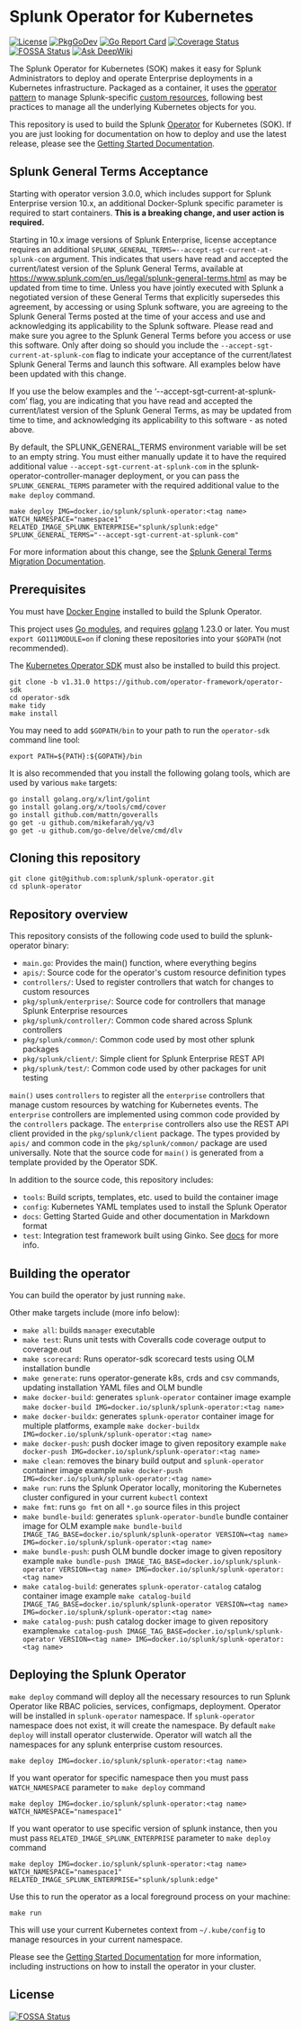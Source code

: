 # Splunk Operator for Kubernetes

[![License](https://img.shields.io/:license-apache-blue.svg)](http://www.apache.org/licenses/LICENSE-2.0.html)
[![PkgGoDev](https://pkg.go.dev/badge/github.com/splunk/splunk-operator)](https://pkg.go.dev/github.com/splunk/splunk-operator)
[![Go Report Card](https://goreportcard.com/badge/github.com/splunk/splunk-operator)](https://goreportcard.com/report/github.com/splunk/splunk-operator)
[![Coverage Status](https://coveralls.io/repos/github/splunk/splunk-operator/badge.svg?branch=master)](https://coveralls.io/github/splunk/splunk-operator?branch=master)
[![FOSSA Status](https://app.fossa.com/api/projects/git%2Bgithub.com%2Fsplunk%2Fsplunk-operator.svg?type=shield)](https://app.fossa.com/projects/git%2Bgithub.com%2Fsplunk%2Fsplunk-operator?ref=badge_shield)
[![Ask DeepWiki](https://deepwiki.com/badge.svg)](https://deepwiki.com/splunk/splunk-operator)

The Splunk Operator for Kubernetes (SOK) makes it easy for Splunk
Administrators to deploy and operate Enterprise deployments in a Kubernetes
infrastructure. Packaged as a container, it uses the
[operator pattern](https://kubernetes.io/docs/concepts/extend-kubernetes/operator/)
to manage Splunk-specific [custom resources](https://kubernetes.io/docs/concepts/extend-kubernetes/api-extension/custom-resources/),
following best practices to manage all the underlying Kubernetes objects for you.

This repository is used to build the Splunk
[Operator](https://kubernetes.io/docs/concepts/extend-kubernetes/operator/)
for Kubernetes (SOK). If you are just looking for documentation on how to
deploy and use the latest release, please see the
[Getting Started Documentation](docs/README.md).

## Splunk General Terms Acceptance

Starting with operator version 3.0.0, which includes support for Splunk Enterprise version 10.x, an additional Docker-Splunk specific parameter is required to start containers. **This is a breaking change, and user action is required.**

Starting in 10.x image versions of Splunk Enterprise, license acceptance requires an additional `SPLUNK_GENERAL_TERMS=--accept-sgt-current-at-splunk-com` argument. This indicates that users have read and accepted the current/latest version of the Splunk General Terms, available at https://www.splunk.com/en_us/legal/splunk-general-terms.html as may be updated from time to time. Unless you have jointly executed with Splunk a negotiated version of these General Terms that explicitly supersedes this agreement, by accessing or using Splunk software, you are agreeing to the Splunk General Terms posted at the time of your access and use and acknowledging its applicability to the Splunk software. Please read and make sure you agree to the Splunk General Terms before you access or use this software. Only after doing so should you include the `--accept-sgt-current-at-splunk-com` flag to indicate your acceptance of the current/latest Splunk General Terms and launch this software. All examples below have been updated with this change.

If you use the below examples and the ‘--accept-sgt-current-at-splunk-com’ flag, you are indicating that you have read and accepted the current/latest version of the Splunk General Terms, as may be updated from time to time, and acknowledging its applicability to this software - as noted above.

By default, the SPLUNK_GENERAL_TERMS environment variable will be set to an empty string. You must either manually update it to have the required additional value `--accept-sgt-current-at-splunk-com` in the splunk-operator-controller-manager deployment, or you can pass the `SPLUNK_GENERAL_TERMS` parameter with the required additional value to the `make deploy` command.

```
make deploy IMG=docker.io/splunk/splunk-operator:<tag name> WATCH_NAMESPACE="namespace1" RELATED_IMAGE_SPLUNK_ENTERPRISE="splunk/splunk:edge" SPLUNK_GENERAL_TERMS="--accept-sgt-current-at-splunk-com"
```

For more information about this change, see the [Splunk General Terms Migration Documentation](docs/SplunkGeneralTermsMigration.md).

## Prerequisites

You must have [Docker Engine](https://docs.docker.com/install/) installed to
build the Splunk Operator.

This project uses [Go modules](https://blog.golang.org/using-go-modules),
and requires [golang](https://golang.org/doc/install) 1.23.0 or later.
You must `export GO111MODULE=on` if cloning these repositories into your
`$GOPATH` (not recommended).

The [Kubernetes Operator SDK](https://github.com/operator-framework/operator-sdk)
must also be installed to build this project.

```
git clone -b v1.31.0 https://github.com/operator-framework/operator-sdk
cd operator-sdk
make tidy
make install
```

You may need to add `$GOPATH/bin` to your path to run the `operator-sdk`
command line tool:

```
export PATH=${PATH}:${GOPATH}/bin
```

It is also recommended that you install the following golang tools,
which are used by various `make` targets:

```shell
go install golang.org/x/lint/golint
go install golang.org/x/tools/cmd/cover
go install github.com/mattn/goveralls
go get -u github.com/mikefarah/yq/v3
go get -u github.com/go-delve/delve/cmd/dlv
```

## Cloning this repository

```shell
git clone git@github.com:splunk/splunk-operator.git
cd splunk-operator
```

## Repository overview

This repository consists of the following code used to build the splunk-operator binary:

* `main.go`: Provides the main() function, where everything begins
* `apis/`: Source code for the operator's custom resource definition types
* `controllers/`: Used to register controllers that watch for changes to custom resources
* `pkg/splunk/enterprise/`: Source code for controllers that manage Splunk Enterprise resources
* `pkg/splunk/controller/`: Common code shared across Splunk controllers
* `pkg/splunk/common/`: Common code used by most other splunk packages
* `pkg/splunk/client/`: Simple client for Splunk Enterprise REST API
* `pkg/splunk/test/`: Common code used by other packages for unit testing

`main()` uses `controllers` to register all the `enterprise` controllers
that manage custom resources by watching for Kubernetes events.
The `enterprise`  controllers are implemented using common code provided
by the `controllers` package. The `enterprise` controllers also use the REST API client
provided in the `pkg/splunk/client` package. The types provided by `apis/` and
common code in the `pkg/splunk/common/` package are used universally. Note that the
source code for `main()` is generated from a template provided by the Operator SDK.

In addition to the source code, this repository includes:

* `tools`: Build scripts, templates, etc. used to build the container image
* `config`: Kubernetes YAML templates used to install the Splunk Operator
* `docs`: Getting Started Guide and other documentation in Markdown format
* `test`: Integration test framework built using Ginko. See [docs](test/README.md) for more info.

## Building the operator

You can build the operator by just running `make`.

Other make targets include (more info below):

* `make all`: builds `manager` executable
* `make test`: Runs unit tests with Coveralls code coverage output to coverage.out
* `make scorecard`: Runs operator-sdk scorecard tests using OLM installation bundle
* `make generate`: runs operator-generate k8s, crds and csv commands, updating installation YAML files and OLM bundle
* `make docker-build`: generates `splunk-operator` container image  example `make docker-build IMG=docker.io/splunk/splunk-operator:<tag name>`
* `make docker-buildx`: generates `splunk-operator` container image  for multiple platforms, example `make docker-buildx IMG=docker.io/splunk/splunk-operator:<tag name>`
* `make docker-push`: push docker image to given repository example `make docker-push IMG=docker.io/splunk/splunk-operator:<tag name>`
* `make clean`: removes the binary build output and `splunk-operator` container image example `make docker-push IMG=docker.io/splunk/splunk-operator:<tag name>`
* `make run`: runs the Splunk Operator locally, monitoring the Kubernetes cluster configured in your current `kubectl` context
* `make fmt`: runs `go fmt` on all `*.go` source files in this project
* `make bundle-build`: generates `splunk-operator-bundle` bundle container image for OLM example `make bundle-build IMAGE_TAG_BASE=docker.io/splunk/splunk-operator VERSION=<tag name>  IMG=docker.io/splunk/splunk-operator:<tag name>`
* `make bundle-push`: push OLM bundle docker image to given repository example `make bundle-push IMAGE_TAG_BASE=docker.io/splunk/splunk-operator VERSION=<tag name> IMG=docker.io/splunk/splunk-operator:<tag name>`
* `make catalog-build`: generates `splunk-operator-catalog` catalog container image example `make catalog-build IMAGE_TAG_BASE=docker.io/splunk/splunk-operator VERSION=<tag name> IMG=docker.io/splunk/splunk-operator:<tag name>`
* `make catalog-push`: push catalog docker image to given repository example`make catalog-push IMAGE_TAG_BASE=docker.io/splunk/splunk-operator VERSION=<tag name> IMG=docker.io/splunk/splunk-operator:<tag name>`

## Deploying the Splunk Operator
`make deploy` command will deploy all the necessary resources to run Splunk Operator like RBAC policies, services, configmaps, deployment. Operator will be installed in `splunk-operator` namespace. If `splunk-operator` namespace does not exist, it will create the namespace. By default `make deploy` will install operator clusterwide. Operator will watch all the namespaces for any splunk enterprise custom resources.

```shell
make deploy IMG=docker.io/splunk/splunk-operator:<tag name>
```

If you want operator for specific namespace then you must pass `WATCH_NAMESPACE` parameter to `make deploy` command

```
make deploy IMG=docker.io/splunk/splunk-operator:<tag name> WATCH_NAMESPACE="namespace1"
```

If you want operator to use specific version of splunk instance, then you must pass `RELATED_IMAGE_SPLUNK_ENTERPRISE` parameter to `make deploy` command

```
make deploy IMG=docker.io/splunk/splunk-operator:<tag name> WATCH_NAMESPACE="namespace1" RELATED_IMAGE_SPLUNK_ENTERPRISE="splunk/splunk:edge"
```

Use this to run the operator as a local foreground process on your machine:

```shell
make run
```

This will use your current Kubernetes context from `~/.kube/config` to manage
resources in your current namespace.

Please see the [Getting Started Documentation](docs/README.md) for more
information, including instructions on how to install the operator in your
cluster.


## License
[![FOSSA Status](https://app.fossa.com/api/projects/git%2Bgithub.com%2Fsplunk%2Fsplunk-operator.svg?type=large)](https://app.fossa.com/projects/git%2Bgithub.com%2Fsplunk%2Fsplunk-operator?ref=badge_large)